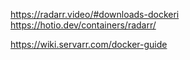 https://radarr.video/#downloads-dockeri
https://hotio.dev/containers/radarr/

https://wiki.servarr.com/docker-guide